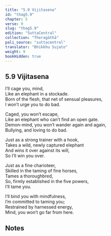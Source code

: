 ```yaml
---
title: "5.9 Vijitasena"
id: "thag5.9"
chapter: 5
verse: 9
slug: "thag5.9"
edition: "SuttaCentral"
collection: "Theragāthā"
pali_source: "suttacentral"
translator: "Bhikkhu Sujato"
weight: 9
bookHidden: true
---
```


## 5.9 Vijitasena  

I’ll cage you, mind,  
Like an elephant in a stockade.  
Born of the flesh, that net of sensual pleasures,  
I won’t urge you to do bad.  

Caged, you won’t escape,  
Like an elephant who can’t find an open gate.  
Demon-mind, you won’t wander again and again,  
Bullying, and loving to do bad.  

Just as a strong trainer with a hook,  
Takes a wild, newly captured elephant  
And wins it over against its will,  
So I’ll win you over.  

Just as a fine charioteer,  
Skilled in the taming of fine horses,  
Tames a thoroughbred,  
So, firmly established in the five powers,  
I’ll tame you.  

I’ll bind you with mindfulness,  
I’m committed to taming you;  
Restrained by harnessed energy,  
Mind, you won’t go far from here.

## Notes